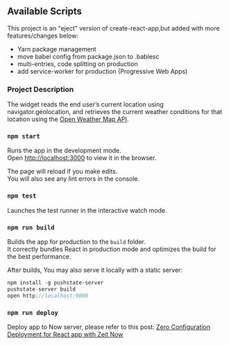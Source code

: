 ## Available Scripts

This project is an "eject" version of create-react-app,but added with more features/changes below:
- Yarn package management
- move babel config from package.json to .bablesc
- multi-entries, code splitting on production
- add service-worker for production (Progressive Web Apps)

### Project Description
The widget reads the end user’s current location using navigator.geolocation, and retrieves the current weather conditions for that location using the [Open Weather Map API](http://openweathermap.org/current).

### `npm start`

Runs the app in the development mode.<br>
Open [http://localhost:3000](http://localhost:3000) to view it in the browser.

The page will reload if you make edits.<br>
You will also see any lint errors in the console.



### `npm test`

Launches the test runner in the interactive watch mode.<br>

### `npm run build`

Builds the app for production to the `build` folder.<br>
It correctly bundles React in production mode and optimizes the build for the best performance.

After builds, You may also serve it locally with a static server:
``` js
npm install -g pushstate-server
pushstate-server build
open http://localhost:9000
```

### `npm run deploy`

Deploy app to Now server, please refer to this post:  [Zero Configuration Deployment for React app with Zeit Now](https://medium.com/@kawixiao/zero-configuration-deployment-for-react-apps-with-zeits-now-4f002be98c#.eyvj3mjdb)
